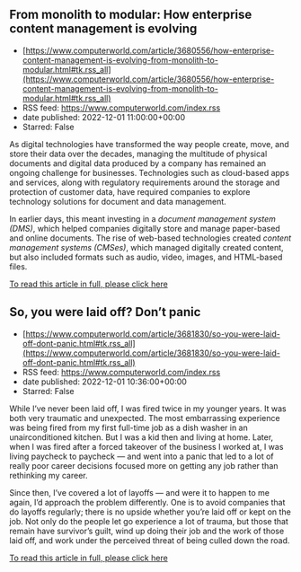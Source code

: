 ## From monolith to modular: How enterprise content management is evolving
 - [https://www.computerworld.com/article/3680556/how-enterprise-content-management-is-evolving-from-monolith-to-modular.html#tk.rss_all](https://www.computerworld.com/article/3680556/how-enterprise-content-management-is-evolving-from-monolith-to-modular.html#tk.rss_all)
 - RSS feed: https://www.computerworld.com/index.rss
 - date published: 2022-12-01 11:00:00+00:00
 - Starred: False

<article>
	<section class="page">
<p>As digital technologies have transformed the way people create, move, and store their data over the decades, managing the multitude of physical documents and digital data produced by a company has remained an ongoing challenge for businesses. Technologies such as cloud-based apps and services, along with regulatory requirements around the storage and protection of customer data, have required companies to explore technology solutions for document and data management.</p><p>In earlier days, this meant investing in a <em>document management system (DMS)</em>, which helped companies digitally store and manage paper-based and online documents. The rise of web-based technologies created <em>content management systems (CMSes)</em>, which managed digitally created content, but also included formats such as audio, video, images, and HTML-based files.</p><p class="jumpTag"><a href="https://www.computerworld.com/article/3680556/how-enterprise-content-management-is-evolving-from-monolith-to-modular.html#jump">To read this article in full, please click here</a></p></section></article>

## So, you were laid off? Don’t panic
 - [https://www.computerworld.com/article/3681830/so-you-were-laid-off-dont-panic.html#tk.rss_all](https://www.computerworld.com/article/3681830/so-you-were-laid-off-dont-panic.html#tk.rss_all)
 - RSS feed: https://www.computerworld.com/index.rss
 - date published: 2022-12-01 10:36:00+00:00
 - Starred: False

<article>
	<section class="page">
<p>While I’ve never been laid off, I was fired twice in my younger years. It was both very traumatic and unexpected. The most embarrassing experience was being fired from my first full-time job as a dish washer in an unairconditioned kitchen. But I was a kid then and living at home. Later, when I was fired after a forced takeover of the business I worked at, I was living paycheck to paycheck — and went into a panic that led to a lot of really poor career decisions focused more on getting any job rather than rethinking my career.</p><p>Since then, I’ve covered a lot of layoffs — and were it to happen to me again, I’d approach the problem differently. One is to avoid companies that do layoffs regularly; there is no upside whether you’re laid off or kept on the job. Not only do the people let go experience a lot of trauma, but those that remain have survivor’s guilt, wind up doing their job and the work of those laid off, and work under the perceived threat of being culled down the road. </p><p class="jumpTag"><a href="https://www.computerworld.com/article/3681830/so-you-were-laid-off-dont-panic.html#jump">To read this article in full, please click here</a></p></section></article>
